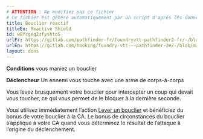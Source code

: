 ```yaml
---
# ATTENTION : Ne modifiez pas ce fichier
# Ce fichier est généré automatiquement par un script d'après les données du module Foundry VTT officiel et de sa traduction
title: Bouclier réactif
titleEn: Reactive Shield
id: w8Ycgeq2zfyshtoS
urlFr: https://gitlab.com/pathfinder-fr/foundryvtt-pathfinder2-fr/-/blob/master/data/feats/w8Ycgeq2zfyshtoS.htm
urlEn: https://gitlab.com/hooking/foundry-vtt---pathfinder-2e/-/blob/master/packs/data/feats.db/reactive-shield.json
layout: dons
---
```

**Conditions** vous maniez un bouclier

**Déclencheur** Un ennemi vous touche avec une arme de corps-à-corps

Vous levez brusquement votre bouclier pour intercepter un coup qui devait vous toucher, ce qui vous permet de le bloquer à la dernière seconde.

Vous utilisez immédiatement l’action [Lever un bouclier](../actions/lever-un-bouclier.md) et bénéficiez du bonus de votre bouclier à la CA. Le bonus de circonstances du bouclier s’applique à votre CA quand vous déterminez le résultat de l’attaque à l’origine du déclenchement.

